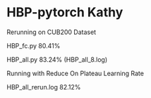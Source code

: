 # HBP-pytorch Kathy

Rerunning on CUB200 Dataset

HBP_fc.py 80.41%

HBP_all.py 83.24% (HBP_all_8.log)

Running with Reduce On Plateau Learning Rate

HBP_all_rerun.log 82.12%